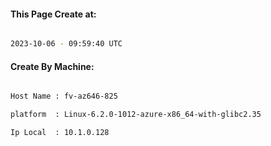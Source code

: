 
   
#### This Page Create at:

```bash

2023-10-06 - 09:59:40 UTC

```

#### Create By Machine:

```bash

Host Name : fv-az646-825

platform  : Linux-6.2.0-1012-azure-x86_64-with-glibc2.35

Ip Local  : 10.1.0.128

```

